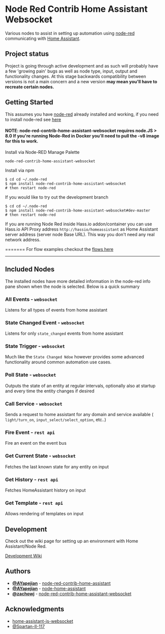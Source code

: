 # Node Red Contrib Home Assistant Websocket

Various nodes to assist in setting up automation using [node-red](https://nodered.org/) communicating with [Home Assistant](https://home-assistant.io/).

## Project status

Project is going through active development and as such will probably have a few 'growing pain' bugs as well as node type, input, output and functionality changes.  At this stage backwards compatibility between versions is not a main concern and a new version __may mean you'll have to recreate certain nodes.__

## Getting Started

This assumes you have [node-red](http://nodered.org/) already installed and working, if you need to install node-red see [here](http://nodered.org/docs/getting-started/installation)

#### NOTE: node-red-contrib-home-assistant-websocket requires node.JS > 8.0  If you're running Node-Red in Docker you'll need to pull the -v8 image for this to work.

Install via Node-RED Manage Palette

```shell
node-red-contrib-home-assistant-websocket
```

Install via npm

```shell
$ cd cd ~/.node-red
$ npm install node-red-contrib-home-assistant-websocket
# then restart node-red
```

If you would like to try out the development branch

```shell
$ cd cd ~/.node-red
$ npm install node-red-contrib-home-assistant-websocket#dev-master
# then restart node-red
```

If you are running Node Red inside Hass.io addon/container you can use Hass.io API Proxy address `http://hassio/homeassistant` as Home Assistant server address (server node Base URL). This way you don't need any real network address.

=======
For flow examples checkout the [flows here](https://raw.githubusercontent.com/zachowj/node-red-contrib-home-assistant-websocket/master/docker/node-red/root-fs/data/flows.json)

---
## Included Nodes
The installed nodes have more detailed information in the node-red info pane shown when the node is selected. Below is a quick summary

### All Events - `websocket`
Listens for all types of events from home assistant

### State Changed Event - `websocket`
Listens for only `state_changed` events from home assistant

### State Trigger - `websocket`
Much like the `State Changed Ndoe` however provides some advanced functionality around common automation use cases.

### Poll State - `websocket`
Outputs the state of an entity at regular intervals, optionally also at startup and every time the entity changes if desired

### Call Service - `websocket`
Sends a request to home assistant for any domain and service available ( `light/turn_on`, `input_select/select_option`, etc..)

### Fire Event - `rest api`
Fire an event on the event bus

### Get Current State - `websocket`
Fetches the last known state for any entity on input

### Get History - `rest api`
Fetches HomeAssistant history on input

### Get Template - `rest api`
Allows rendering of templates on input

## Development
Check out the wiki page for setting up an environment with Home Assistant/Node Red.

[Development Wiki](https://github.com/zachowj/node-red-contrib-home-assistant-websocket/wiki/Development)

## Authors
* **[@AYapejian](https://github.com/AYapejian)** - [node-red-contrib-home-assistant](https://github.com/AYapejian/node-red-contrib-home-assistant)
* **[@AYapejian](https://github.com/AYapejian)** - [node-home-assistant](https://github.com/AYapejian/node-home-assistant)
* **[@zachowj](https://github.com/AYapejian)** - [node-red-contrib-home-assistant-websocket](https://github.com/AYapejian/node-home-assistant-websocket)

## Acknowledgments

* [home-assistant-js-websocket](https://github.com/home-assistant/home-assistant-js-websocket)
* [@Spartan-II-117](https://github.com/Spartan-II-117)